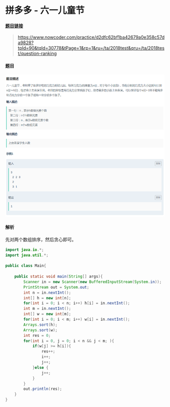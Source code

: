 # 拼多多 - 六一儿童节

#### [题目链接](https://www.nowcoder.com/practice/d2dfc62bf1ba42679a0e358c57da9828?tpId=90&tqId=30778&tPage=1&rp=1&ru=/ta/2018test&qru=/ta/2018test/question-ranking)

> https://www.nowcoder.com/practice/d2dfc62bf1ba42679a0e358c57da9828?tpId=90&tqId=30778&tPage=1&rp=1&ru=/ta/2018test&qru=/ta/2018test/question-ranking

#### 题目

![pingduoduo_03.png](images/pingduoduo_03.png)

#### 解析

先对两个数组排序，然后贪心即可。

```java
import java.io.*;
import java.util.*;

public class Main{
    
    public static void main(String[] args){
        Scanner in = new Scanner(new BufferedInputStream(System.in));
        PrintStream out = System.out;
        int n = in.nextInt();
        int[] h = new int[n];
        for(int i = 0; i < n; i++) h[i] = in.nextInt();
        int m = in.nextInt();
        int[] w = new int[m];
        for(int i = 0; i < m; i++) w[i] = in.nextInt();
        Arrays.sort(h);
        Arrays.sort(w);
        int res = 0;
        for(int i = 0, j = 0; i < n && j < m; ){
            if(w[j] >= h[i]){
                res++;
                i++;
                j++;
            }else {
                j++;
            }
        }
        out.println(res);
    }
}
```

